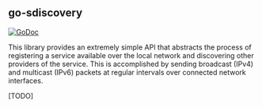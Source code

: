 ## go-sdiscovery

[![GoDoc](https://godoc.org/github.com/nathan-osman/go-sdiscovery?status.svg)](https://godoc.org/github.com/nathan-osman/go-sdiscovery)

This library provides an extremely simple API that abstracts the process of registering a service available over the local network and discovering other providers of the service. This is accomplished by sending broadcast (IPv4) and multicast (IPv6) packets at regular intervals over connected network interfaces.

[TODO]
